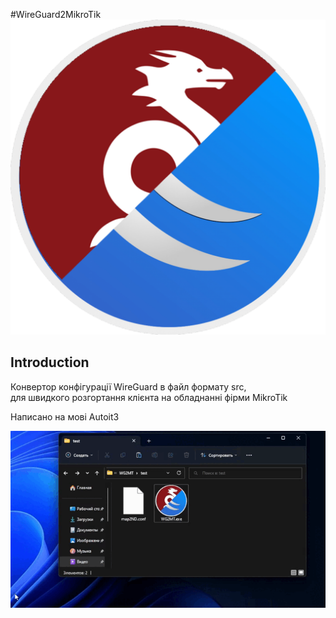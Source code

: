 #WireGuard2MikroTik
![WireGuard2MikroTik](https://github.com/dima101097/WireGuard2MikroTik/blob/6665da255e4ddb29791fc68fa3841363109705a3/others_files/icon.png)
## Introduction

Конвертор конфігурації WireGuard в файл формату src,   
для швидкого розгортання клієнта на обладнанні фірми MikroTik  
  
  Написано на мові Autoit3

![WireGuard2MikroTik](https://github.com/dima101097/WireGuard2MikroTik/blob/6665da255e4ddb29791fc68fa3841363109705a3/others_files/gif.gif)